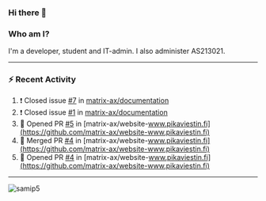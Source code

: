 ### Hi there 👋

### Who am I?
I'm a developer, student and IT-admin. I also administer AS213021.

---
### :zap: Recent Activity
<!--START_SECTION:activity-->
1. ❗️ Closed issue [#7](https://github.com/matrix-ax/documentation/issues/7) in [matrix-ax/documentation](https://github.com/matrix-ax/documentation)
2. ❗️ Closed issue [#1](https://github.com/matrix-ax/documentation/issues/1) in [matrix-ax/documentation](https://github.com/matrix-ax/documentation)
3. 💪 Opened PR [#5](https://github.com/matrix-ax/website-www.pikaviestin.fi/pull/5) in [matrix-ax/website-www.pikaviestin.fi](https://github.com/matrix-ax/website-www.pikaviestin.fi)
4. 🎉 Merged PR [#4](https://github.com/matrix-ax/website-www.pikaviestin.fi/pull/4) in [matrix-ax/website-www.pikaviestin.fi](https://github.com/matrix-ax/website-www.pikaviestin.fi)
5. 💪 Opened PR [#4](https://github.com/matrix-ax/website-www.pikaviestin.fi/pull/4) in [matrix-ax/website-www.pikaviestin.fi](https://github.com/matrix-ax/website-www.pikaviestin.fi)
<!--END_SECTION:activity-->
---

<img align="center" src="https://github-readme-stats.vercel.app/api?username=samip5&show_icons=true" alt="samip5" />
